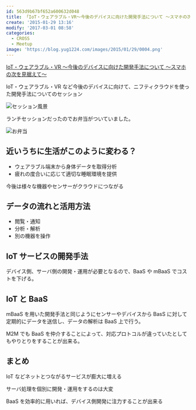 ```yaml
---
id: 563d9b67bf652a600632d048
title: 「IoT・ウェアラブル・VR～今後のデバイスに向けた開発手法について ～スマホの次を見据えて～」参加メモ
create: '2015-01-29 13:16'
modify: '2017-03-01 08:58'
categories:
  - CROSS
  - Meetup
image: 'https://blog.yug1224.com/images/2015/01/29/0004.png'
---
```


[IoT・ウェアラブル・VR ～今後のデバイスに向けた開発手法について ～スマホの次を見据えて～](http://2015.cross-party.com/program/b2)

IoT・ウェアラブル・VR など今後のデバイスに向けて、ニフティクラウドを使った開発手法についてのセッション

![セッション風景](/images/2015/01/29/0004.png)

ランチセッションだったのでお弁当がついていました。

![お弁当](/images/2015/01/29/0005.png)

## 近いうちに生活がこのように変わる？

- ウェアラブル端末から身体データを取得分析
- 疲れの度合いに応じて適切な睡眠環境を提供

今後は様々な機器やセンサーがクラウドにつながる

<!-- more -->

## データの流れと活用方法

- 閲覧・通知
- 分析・解析
- 別の機器を操作

## IoT サービスの開発手法

デバイス側、サーバ側の開発・運用が必要となるので、BaaS や mBaaS でコストを下げる。

## IoT と BaaS

mBaaS を用いた開発手法と同じようにセンサーやデバイスから BasS に対して定期的にデータを送信し、データの解析は BaaS 上で行う。

M2M でも BaaS を仲介することによって、対応プロトコルが違っていたとしてもやりとりをすることが出来る。

## まとめ

IoT などネットとつながるサービスが膨大に増える

サーバ処理を個別に開発・運用をするのは大変

BaaS を効率的に用いれば、デバイス側開発に注力することが出来る

